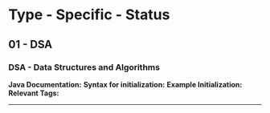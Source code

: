 
<h1> Type - Specific - Status </h1>
<h2> 01 - DSA </h2>

<h3> DSA - Data Structures and Algorithms </h3>

**Java Documentation:** 
**Syntax for initialization:** 
**Example Initialization:** 
**Relevant Tags:** 

-----